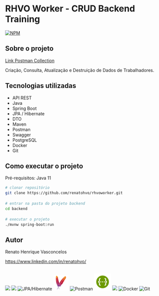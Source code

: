 # RHVO Worker - CRUD Backend Training
[![NPM](https://img.shields.io/npm/l/react)](https://github.com/renatohvo/rhvoworker/blob/main/LICENSE) 

## Sobre o projeto

[Link Postman Collection](https://elements.getpostman.com/redirect?entityId=21956516-843a5314-6456-45ff-9f0f-ea0fb189f441&entityType=collection "Link Postman Collection")

Criação, Consulta, Atualização e Destruição de Dados de Trabalhadores.

## Tecnologias utilizadas

- API REST
- Java
- Spring Boot
- JPA / Hibernate
- DTO
- Maven
- Postman
- Swagger
- PostgreSQL
- Docker
- Git

## Como executar o projeto

Pré-requisitos: Java 11

```bash
# clonar repositório
git clone https://github.com/renatohvo/rhvoworker.git

# entrar na pasta do projeto backend
cd backend

# executar o projeto
./mvnw spring-boot:run
```

## Autor

Renato Henrique Vasconcelos

https://www.linkedin.com/in/renatohvo/

## 

<div display: inline-block>
    <img src="https://cdn.jsdelivr.net/gh/devicons/devicon/icons/java/java-original.svg" width="50" heigth="50" />
    <img src="https://cdn.jsdelivr.net/gh/devicons/devicon/icons/spring/spring-original.svg" width="50" heigth="50" />
    <img src="https://www.vectorlogo.zone/logos/hibernate/hibernate-icon.svg" alt="JPA/Hibernate" width="50" heigth="50" />
    <img src="https://raw.githubusercontent.com/vscode-icons/vscode-icons/63a4a33b35b50d243716d03b95a955e49db97662/icons/file_type_maven.svg" alt="Maven" width="50" heigth="50" />
    <img src="https://www.vectorlogo.zone/logos/getpostman/getpostman-icon.svg" alt="Postman" width="50" height="50"/>
    <img src="https://raw.githubusercontent.com/vscode-icons/vscode-icons/63a4a33b35b50d243716d03b95a955e49db97662/icons/file_type_swagger.svg" alt="Swagger" alt="Swagger" width="55" heigth="55" />
    <img src="https://cdn.jsdelivr.net/gh/devicons/devicon/icons/postgresql/postgresql-original.svg" width="50" heigth="50" />
    <img src="https://cdn.jsdelivr.net/gh/devicons/devicon/icons/docker/docker-plain.svg" alt="Docker" width="55" heigth="55" />
    <img src="https://cdn.jsdelivr.net/gh/devicons/devicon/icons/git/git-plain.svg" alt="Git" width="50" heigth="50" />
</div>
